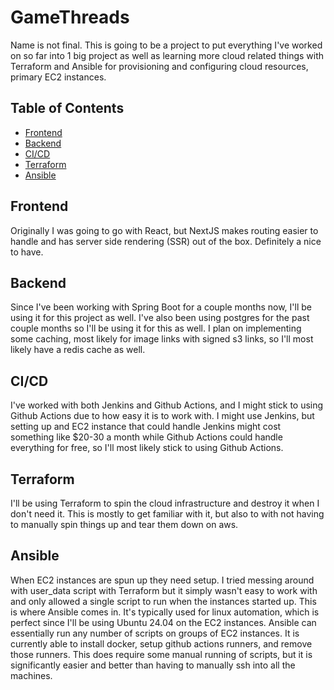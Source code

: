 # GameThreads
Name is not final. This is going to be a project to put everything I've worked on so far into 1 big project as well as learning more cloud related things with Terraform and Ansible for provisioning and configuring cloud resources, primary EC2 instances.

## Table of Contents
- [Frontend](#frontend)
- [Backend](#backend)
- [CI/CD](#cicd)
- [Terraform](#terraform)
- [Ansible](#ansible)

## Frontend
Originally I was going to go with React, but NextJS makes routing easier to handle and has server side rendering (SSR) out of the box. Definitely a nice to have.

## Backend
Since I've been working with Spring Boot for a couple months now, I'll be using it for this project as well. I've also been using postgres for the past couple months so I'll be using it for this as well. I plan on implementing some caching, most likely for image links with signed s3 links, so I'll most likely have a redis cache as well.

## CI/CD
I've worked with both Jenkins and Github Actions, and I might stick to using Github Actions due to how easy it is to work with. I might use Jenkins, but setting up and EC2 instance that could handle Jenkins might cost something like $20-30 a month while Github Actions could handle everything for free, so I'll most likely stick to using Github Actions.

## Terraform
I'll be using Terraform to spin the cloud infrastructure and destroy it when I don't need it. This is mostly to get familiar with it, but also to with not having to manually spin things up and tear them down on aws.

## Ansible
When EC2 instances are spun up they need setup. I tried messing around with user_data script with Terraform but it simply wasn't easy to work with and only allowed a single script to run when the instances started up. This is where Ansible comes in. It's typically used for linux automation, which is perfect since I'll be using Ubuntu 24.04 on the EC2 instances. Ansible can essentially run any number of scripts on groups of EC2 instances. It is currently able to install docker, setup github actions runners, and remove those runners. This does require some manual running of scripts, but it is significantly easier and better than having to manually ssh into all the machines.